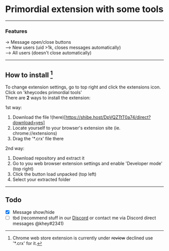 # Primordial extension with some tools #
---
### Features  
-> Message open/close buttons  
--> New users (uid >1k, closes messages automatically)  
--> All users (doesn't close automatically)  

---  
## How to install [^1]  ##  
To change extension settings, go to top right and click the extensions icon. Click on 'kheycodes primordial tools'  
There are **2** ways to install the extension:
  
1st way:  
1. Download the file !(here)[https://shibe.host/DpVQZTtT0a74/direct?download=yes]  
2. Locate yourself to your browser's extension site (ie. chrome://extensions)
3. Drag the '*.crx' file there 
  
2nd way:  
1. Download repository and extract it
2. Go to you web browser extension settings and enable 'Developer mode' (top right)
3. Click the button load unpacked (top left)
4. Select your extracted folder
  
---
## Todo ###
- [x] Message show/hide
- [ ] tbd (recommend stuff in our [Discord](https://discord.gg/bestlua) or contact me via Discord direct messages @khey#2341)
  
[^1]: Chrome web store extension is currently under ~~review~~ declined use '*.crx' for it.
